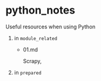 # python_notes
Useful resources when using Python

1. in `module_related`
    * 01.md
        
        Scrapy, 
        
2. in `prepared`
